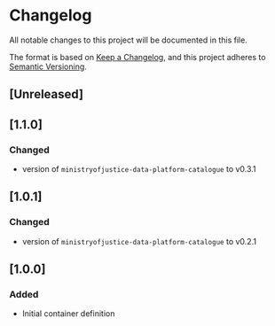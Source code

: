 <!-- markdownlint-disable MD003 -->

# Changelog

All notable changes to this project will be documented in this file.

The format is based on [Keep a Changelog](https://keepachangelog.com/en/1.0.0/),
and this project adheres to [Semantic Versioning](https://semver.org/spec/v2.0.0.html).

## [Unreleased]

## [1.1.0]

### Changed

- version of `ministryofjustice-data-platform-catalogue` to v0.3.1

## [1.0.1]

### Changed

- version of `ministryofjustice-data-platform-catalogue` to v0.2.1

## [1.0.0]

### Added

- Initial container definition
